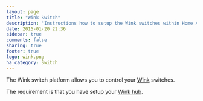 ```yaml
---
layout: page
title: "Wink Switch"
description: "Instructions how to setup the Wink switches within Home Assistant."
date: 2015-01-20 22:36
sidebar: true
comments: false
sharing: true
footer: true
logo: wink.png
ha_category: Switch
---
```



The Wink switch platform allows you to control your [Wink](http://www.wink.com/) switches.

The requirement is that you have setup your [Wink hub](/components/light.wink/).

